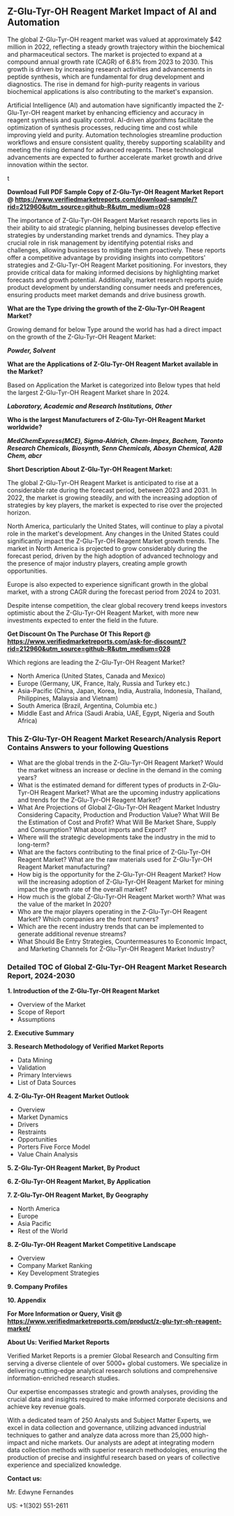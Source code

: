<h2>Z-Glu-Tyr-OH Reagent Market Impact of AI and Automation</h2><p>The global Z-Glu-Tyr-OH reagent market was valued at approximately $42 million in 2022, reflecting a steady growth trajectory within the biochemical and pharmaceutical sectors. The market is projected to expand at a compound annual growth rate (CAGR) of 6.8% from 2023 to 2030. This growth is driven by increasing research activities and advancements in peptide synthesis, which are fundamental for drug development and diagnostics. The rise in demand for high-purity reagents in various biochemical applications is also contributing to the market's expansion.</p><p>Artificial Intelligence (AI) and automation have significantly impacted the Z-Glu-Tyr-OH reagent market by enhancing efficiency and accuracy in reagent synthesis and quality control. AI-driven algorithms facilitate the optimization of synthesis processes, reducing time and cost while improving yield and purity. Automation technologies streamline production workflows and ensure consistent quality, thereby supporting scalability and meeting the rising demand for advanced reagents. These technological advancements are expected to further accelerate market growth and drive innovation within the sector.</p>t</p><p id="" class=""><strong>Download Full PDF Sample Copy of Z-Glu-Tyr-OH Reagent Market Report @ <a href="https://www.verifiedmarketreports.com/download-sample/?rid=212960&utm_source=github-R&utm_medium=028" target="_blank">https://www.verifiedmarketreports.com/download-sample/?rid=212960&utm_source=github-R&utm_medium=028</a></strong></p><p>The importance of&nbsp;Z-Glu-Tyr-OH Reagent Market research reports lies in their ability to aid strategic planning, helping businesses develop effective strategies by understanding market trends and dynamics. They play a crucial role in risk management by identifying potential risks and challenges, allowing businesses to mitigate them proactively. These reports offer a competitive advantage by providing insights into competitors' strategies and Z-Glu-Tyr-OH Reagent Market positioning. For investors, they provide critical data for making informed decisions by highlighting market forecasts and growth potential. Additionally, market research reports guide product development by understanding consumer needs and preferences, ensuring products meet market demands and drive business growth.</p><p><strong>What are the&nbsp;Type driving the growth of the Z-Glu-Tyr-OH Reagent Market?</strong></p><p id="" class="">Growing demand for below Type around the world has had a direct impact on the growth of the Z-Glu-Tyr-OH Reagent Market:</p><em><strong>Powder, Solvent</strong></em></p><strong>What are the&nbsp;Applications&nbsp;of Z-Glu-Tyr-OH Reagent Market available in the Market?</strong></p><p id="" class="">Based on Application the Market is categorized into Below types that held the largest Z-Glu-Tyr-OH Reagent Market share In 2024.</p><em><strong>Laboratory, Academic and Research Institutions, Other</strong></em></p><strong>Who is the largest Manufacturers of Z-Glu-Tyr-OH Reagent Market worldwide?</strong></p><p><em><strong>MedChemExpress(MCE), Sigma-Aldrich, Chem-Impex, Bachem, Toronto Research Chemicals, Biosynth, Senn Chemicals, Abosyn Chemical, A2B Chem, abcr</strong></em></p><p id="" class=""><strong>Short Description About Z-Glu-Tyr-OH Reagent Market:</strong></p><p>The global Z-Glu-Tyr-OH Reagent Market is anticipated to rise at a considerable rate during the forecast period, between 2023 and 2031. In 2022, the market is growing steadily, and with the increasing adoption of strategies by key players, the market is expected to rise over the projected horizon.</p><p>North America, particularly the United States, will continue to play a pivotal role in the market's development. Any changes in the United States could significantly impact the Z-Glu-Tyr-OH Reagent Market growth trends. The market in North America is projected to grow considerably during the forecast period, driven by the high adoption of advanced technology and the presence of major industry players, creating ample growth opportunities.</p><p>Europe is also expected to experience significant growth in the global market, with a strong CAGR during the forecast period from 2024 to 2031.</p><p>Despite intense competition, the clear global recovery trend keeps investors optimistic about the Z-Glu-Tyr-OH Reagent Market, with more new investments expected to enter the field in the future.</p><p id="" class=""><strong>Get Discount On The Purchase Of This Report @ <a href="https://www.verifiedmarketreports.com/ask-for-discount/?rid=212960&utm_source=github-R&utm_medium=028" target="_blank">https://www.verifiedmarketreports.com/ask-for-discount/?rid=212960&utm_source=github-R&utm_medium=028</a></strong></p>Which regions are leading the Z-Glu-Tyr-OH Reagent Market?</p><ul><li>North America (United States, Canada and Mexico)</li><li>Europe (Germany, UK, France, Italy, Russia and Turkey etc.)</li><li>Asia-Pacific (China, Japan, Korea, India, Australia, Indonesia, Thailand, Philippines, Malaysia and Vietnam)</li><li>South America (Brazil, Argentina, Columbia etc.)</li><li>Middle East and Africa (Saudi Arabia, UAE, Egypt, Nigeria and South Africa)</li></ul><h3 id="" class="">This Z-Glu-Tyr-OH Reagent Market Research/Analysis Report Contains Answers to your following Questions</h3><ul><li>What are the global trends in the Z-Glu-Tyr-OH Reagent Market? Would the market witness an increase or decline in the demand in the coming years?</li><li>What is the estimated demand for different types of products in Z-Glu-Tyr-OH Reagent Market? What are the upcoming industry applications and trends for the Z-Glu-Tyr-OH Reagent Market?</li><li>What Are Projections of Global Z-Glu-Tyr-OH Reagent Market Industry Considering Capacity, Production and Production Value? What Will Be the Estimation of Cost and Profit? What Will Be Market Share, Supply and Consumption? What about imports and Export?</li><li>Where will the strategic developments take the industry in the mid to long-term?</li><li>What are the factors contributing to the final price of Z-Glu-Tyr-OH Reagent Market? What are the raw materials used for Z-Glu-Tyr-OH Reagent Market manufacturing?</li><li>How big is the opportunity for the Z-Glu-Tyr-OH Reagent Market? How will the increasing adoption of Z-Glu-Tyr-OH Reagent Market for mining impact the growth rate of the overall market?</li><li>How much is the global Z-Glu-Tyr-OH Reagent Market worth? What was the value of the market In 2020?</li><li>Who are the major players operating in the Z-Glu-Tyr-OH Reagent Market? Which companies are the front runners?</li><li>Which are the recent industry trends that can be implemented to generate additional revenue streams?</li><li>What Should Be Entry Strategies, Countermeasures to Economic Impact, and Marketing Channels for Z-Glu-Tyr-OH Reagent Market Industry?</li></ul><h3 id="" class="">Detailed TOC of Global Z-Glu-Tyr-OH Reagent Market Research Report, 2024-2030</h3><p id="" class=""><strong>1. Introduction of the Z-Glu-Tyr-OH Reagent Market</strong></p><ul><li>Overview of the Market</li><li>Scope of Report</li><li>Assumptions</li></ul><p id="" class=""><strong>2. Executive Summary</strong></p><p id="" class=""><strong>3. Research Methodology of Verified Market Reports</strong></p><ul><li>Data Mining</li><li>Validation</li><li>Primary Interviews</li><li>List of Data Sources</li></ul><p id="" class=""><strong>4. Z-Glu-Tyr-OH Reagent Market Outlook</strong></p><ul><li>Overview</li><li>Market Dynamics</li><li>Drivers</li><li>Restraints</li><li>Opportunities</li><li>Porters Five Force Model</li><li>Value Chain Analysis</li></ul><p id="" class=""><strong>5. Z-Glu-Tyr-OH Reagent Market, By Product</strong></p><p id="" class=""><strong>6. Z-Glu-Tyr-OH Reagent Market, By Application</strong></p><p id="" class=""><strong>7. Z-Glu-Tyr-OH Reagent Market, By Geography</strong></p><ul><li>North America</li><li>Europe</li><li>Asia Pacific</li><li>Rest of the World</li></ul><p id="" class=""><strong>8. Z-Glu-Tyr-OH Reagent Market Competitive Landscape</strong></p><ul><li>Overview</li><li>Company Market Ranking</li><li>Key Development Strategies</li></ul><p id="" class=""><strong>9. Company Profiles</strong></p><p id="" class=""><strong>10. Appendix</strong></p><p id="" class=""><strong>For More Information or Query, Visit @ <a href="https://www.verifiedmarketreports.com/product/z-glu-tyr-oh-reagent-market/" target="_blank">https://www.verifiedmarketreports.com/product/z-glu-tyr-oh-reagent-market/</a></strong></p><p id="" class=""><strong>About Us: Verified Market Reports</strong></p><p id="" class="">Verified Market Reports is a premier Global Research and Consulting firm serving a diverse clientele of over 5000+ global customers. We specialize in delivering cutting-edge analytical research solutions and comprehensive information-enriched research studies.</p><p id="" class="">Our expertise encompasses strategic and growth analyses, providing the crucial data and insights required to make informed corporate decisions and achieve key revenue goals.</p><p id="" class="">With a dedicated team of 250 Analysts and Subject Matter Experts, we excel in data collection and governance, utilizing advanced industrial techniques to gather and analyze data across more than 25,000 high-impact and niche markets. Our analysts are adept at integrating modern data collection methods with superior research methodologies, ensuring the production of precise and insightful research based on years of collective experience and specialized knowledge.</p><p id="" class=""><strong>Contact us:</strong></p><p id="" class="">Mr. Edwyne Fernandes</p><p id="" class="">US: +1(302) 551-2611</p>